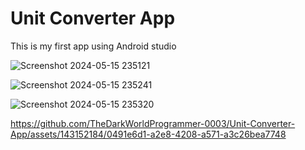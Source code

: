 # Unit Converter App
 This is my first app using Android studio

 
![Screenshot 2024-05-15 235121](https://github.com/TheDarkWorldProgrammer-0003/Unit-Converter-App/assets/143152184/b82cb2eb-6c97-493c-b0e1-b39e91a59014)


![Screenshot 2024-05-15 235241](https://github.com/TheDarkWorldProgrammer-0003/Unit-Converter-App/assets/143152184/3918409b-43e5-4528-9c0f-63780bb2d4ea)


![Screenshot 2024-05-15 235320](https://github.com/TheDarkWorldProgrammer-0003/Unit-Converter-App/assets/143152184/b7cf6bc0-7ae5-43fd-907d-f73e58560049)


https://github.com/TheDarkWorldProgrammer-0003/Unit-Converter-App/assets/143152184/0491e6d1-a2e8-4208-a571-a3c26bea7748

